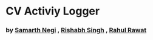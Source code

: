 # CV Activiy Logger


### by [Samarth Negi](n-s405.github.io) , [Rishabh Singh]() , [Rahul Rawat]()


